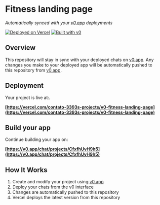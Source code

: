 # Fitness landing page

*Automatically synced with your [v0.app](https://v0.app) deployments*

[![Deployed on Vercel](https://img.shields.io/badge/Deployed%20on-Vercel-black?style=for-the-badge&logo=vercel)](https://vercel.com/contato-3393s-projects/v0-fitness-landing-page)
[![Built with v0](https://img.shields.io/badge/Built%20with-v0.app-black?style=for-the-badge)](https://v0.app/chat/projects/CfxfhUvH9h5)

## Overview

This repository will stay in sync with your deployed chats on [v0.app](https://v0.app).
Any changes you make to your deployed app will be automatically pushed to this repository from [v0.app](https://v0.app).

## Deployment

Your project is live at:.

**[https://vercel.com/contato-3393s-projects/v0-fitness-landing-page](https://vercel.com/contato-3393s-projects/v0-fitness-landing-page)**

## Build your app

Continue building your app on:

**[https://v0.app/chat/projects/CfxfhUvH9h5](https://v0.app/chat/projects/CfxfhUvH9h5)**

## How It Works

1. Create and modify your project using [v0.app](https://v0.app)
2. Deploy your chats from the v0 interface
3. Changes are automatically pushed to this repository
4. Vercel deploys the latest version from this repository
